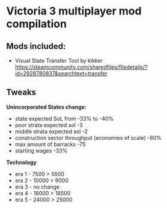 # Victoria 3 multiplayer mod compilation


## Mods included:
- Visual State Transfer Tool by kikker https://steamcommunity.com/sharedfiles/filedetails/?id=2928780837&searchtext=transfer



## Tweaks
  
**Unincorporated States change:**
  - state expected SoL from -33% to -40%
  - poor strata expected sol -3
  - middle strata expected sol -2
  - construction sector throughput (economies of scale) -80%
  - max amount of barracks -75
  - starting wages -33%

**Technology**
  - era 1 - 7500 > 5500
  - era 2 - 10000 > 9000
  - era 3 - no change
  - era 4 - 18000 > 18500
  - era 5 - 24000 > 25000